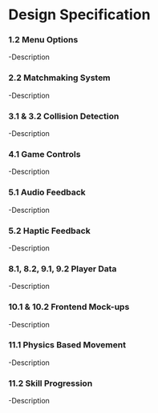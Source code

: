 # Design Specification

### 1.2 Menu Options


-Description
### 2.2 Matchmaking System


-Description
### 3.1 & 3.2 Collision Detection


-Description
### 4.1 Game Controls

-Description
### 5.1 Audio Feedback


-Description
### 5.2 Haptic Feedback


-Description
### 8.1, 8.2, 9.1, 9.2 Player Data


-Description
### 10.1 & 10.2 Frontend Mock-ups


-Description
### 11.1 Physics Based Movement


-Description
### 11.2 Skill Progression


-Description
